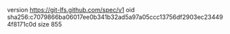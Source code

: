 version https://git-lfs.github.com/spec/v1
oid sha256:c7079866ba06017ee0b341b32ad5a97a05ccc13756df2903ec234494f8171c0d
size 855

